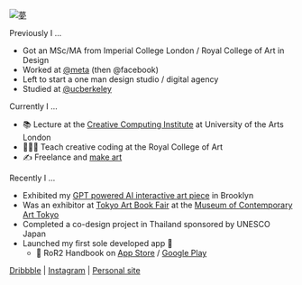 <!--
**mngyuan/mngyuan** is a ✨ _special_ ✨ repository because its `README.md` (this file) appears on your GitHub profile.

Here are some ideas to get you started:

- 🔭 I’m currently working on ...
- 🌱 I’m currently learning ...
- 👯 I’m looking to collaborate on ...
- 🤔 I’m looking for help with ...
- 💬 Ask me about ...
- 📫 How to reach me: ...
- 😄 Pronouns: ...
- ⚡ Fun fact: ...
-->


[![夢](https://github.com/mngyuan/mngyuan/assets/3166481/44e7b34c-a8fd-4973-8b33-6ef2a6bcab1d)](http://mngyuan.com)

Previously I ...
- Got an MSc/MA from Imperial College London / Royal College of Art in Design
- Worked at [@meta](https://github.com/facebook/) (then @facebook)
- Left to start a one man design studio / digital agency
- Studied at [@ucberkeley](https://github.com/ucberkeley)

Currently I ...
- 📚 Lecture at the [Creative Computing Institute](https://github.com/ual-cci) at University of the Arts London
- 👨🏻‍🏫 Teach creative coding at the Royal College of Art
- ✍️ Freelance and [make art](https://instagram.com/mngyuan)

Recently I ...
- Exhibited my [GPT powered AI interactive art piece](https://wip2022.rca.ac.uk/students/kevin-lee) in Brooklyn
- Was an exhibitor at [Tokyo Art Book Fair](https://online.tokyoartbookfair.com/exhibitors/9731/) at the [Museum of Contemporary Art Tokyo](https://www.mot-art-museum.jp/en/exhibitions/tokyo-art-book-fair-2021/)
- Completed a co-design project in Thailand sponsored by UNESCO Japan
- Launched my first sole developed app 🎉
  - 📱 RoR2 Handbook on [App Store](https://apps.apple.com/us/app/ror2-handbook/id1528143765) / [Google Play](https://play.google.com/store/apps/details?id=com.ror2handbook)
 


[Dribbble](https://dribbble.com/mngyuan) | [Instagram](https://instagram.com/mngyuan/) | [Personal site](https://mngyuan.com/)
